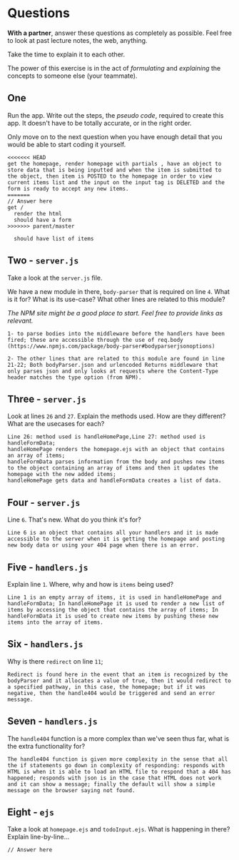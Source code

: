 # Questions

**With a partner**, answer these questions as completely as possible. Feel free to look at past lecture notes, the web, anything.

Take the time to explain it to each other.

The power of this exercise is in the act of _formulating_ and _explaining_ the concepts to someone else (your teammate).

## One

Run the app. Write out the steps, the _pseudo code_, required to create this app. It doesn't have to be totally accurate, or in the right order.

Only move on to the next question when you have enough detail that you would be able to start coding it yourself.

```
<<<<<<< HEAD
get the homepage, render homepage with partials , have an object to store data that is being inputted and when the item is submitted to the object, then item is POSTED to the homepage in order to view current items list and the input on the input tag is DELETED and the form is ready to accept any new items.
=======
// Answer here
get /
  render the html
  should have a form
>>>>>>> parent/master

  should have list of items
```

## Two - `server.js`

Take a look at the `server.js` file.

We have a new module in there, `body-parser` that is required on line `4`. What is it for? What is its use-case? What other lines are related to this module?

_The NPM site might be a good place to start. Feel free to provide links as relevant._

```
1- to parse bodies into the middleware before the handlers have been fired; these are accessible through the use of req.body (https://www.npmjs.com/package/body-parser#bodyparserjsonoptions)

2- The other lines that are related to this module are found in line 21-22; Both bodyParser.json and urlencoded Returns middleware that only parses json and only looks at requests where the Content-Type header matches the type option (from NPM).

```

## Three - `server.js`

Look at lines `26` and `27`. Explain the methods used. How are they different? What are the usecases for each?

```
Line 26: method used is handleHomePage,Line 27: method used is handleFormData;
handleHomePage renders the homepage.ejs with an object that contains an array of items;
handleFormData parses information from the body and pushes new items to the object containing an array of items and then it updates the homepage with the new added items;
handleHomePage gets data and handleFormData creates a list of data.

```

## Four - `server.js`

Line `6`. That's new. What do you think it's for?

```
Line 6 is an object that contains all your handlers and it is made accessible to the server when it is getting the homepage and posting new body data or using your 404 page when there is an error.

```

## Five - `handlers.js`

Explain line `1`. Where, why and how is `items` being used?

```
Line 1 is an empty array of items, it is used in handleHomePage and handleFormData; In handleHomePage it is used to render a new list of items by accessing the object that contains the array of items; In handleFormData it is used to create new items by pushing these new items into the array of items.

```

## Six - `handlers.js`

Why is there `redirect` on line `11`;

```
Redirect is found here in the event that an item is recognized by the bodyParser and it allocates a value of true, then it would redirect to a specified pathway, in this case, the homepage; but if it was negative, then the handle404 would be triggered and send an error message.

```

## Seven - `handlers.js`

The `handle404` function is a more complex than we've seen thus far, what is the extra functionality for?

```
The handle404 function is given more complexity in the sense that all the if statements go down in complexity of responding: responds with HTML is when it is able to load an HTML file to respond that a 404 has happened; responds with json is in the case that HTML does not work and it can show a message; finally the default will show a simple message on the browser saying not found.

```

## Eight - `ejs`

Take a look at `homepage.ejs` and `todoInput.ejs`. What is happening in there? Explain line-by-line...

```
// Answer here

```
